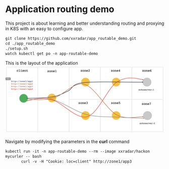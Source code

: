 # Application routing demo

This project is about learning and better understanding routing and proxying in K8S with an easy to configure app. 

```
git clone https://github.com/xxradar/app_routable_demo.git
cd ./app_routable_demo
./setup.sh
watch kubectl get po -n app-routable-demo
```

This is the layout of the application
![App Routable demo](images/img.png "App Routable demo")

Navigate by modifying the parameters in the **curl** command
```
kubectl run -it -n app-routable-demo --rm --image xxradar/hackon mycurler -- bash
       curl -v -H "Cookie: loc=client" http://zone1/app3
```
